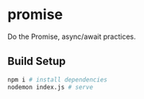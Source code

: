 # promise

Do the Promise, async/await practices.

## Build Setup

```bash
npm i # install dependencies
nodemon index.js # serve
```